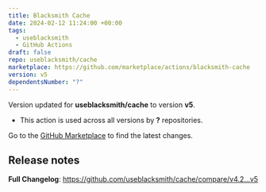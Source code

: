 ```yaml
---
title: Blacksmith Cache
date: 2024-02-12 11:24:00 +00:00
tags:
  - useblacksmith
  - GitHub Actions
draft: false
repo: useblacksmith/cache
marketplace: https://github.com/marketplace/actions/blacksmith-cache
version: v5
dependentsNumber: "?"
---
```



Version updated for **useblacksmith/cache** to version **v5**.
- This action is used across all versions by **?** repositories.

Go to the [GitHub Marketplace](https://github.com/marketplace/actions/blacksmith-cache) to find the latest changes.

## Release notes

**Full Changelog**: https://github.com/useblacksmith/cache/compare/v4.2...v5
